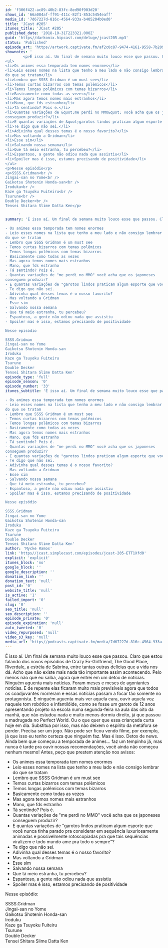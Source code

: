 ```yaml
---
id: 'f306f422-ac89-40b2-83fc-8ed90f903d20'
shows_id: '66a084af-ff91-411c-82f1-853c5454eaff'
media_id: '7d67227d-816c-4564-933a-b405204b0ed0'
title: 'JCast #205'
itunes_title: 'JCast #205'
published_date: '2018-10-31T223321.000Z'
guid: 'https//darkonix.hipcast.com/deluge/jcast205.mp3'
status: 'Published'
episode_art: 'https//artwork.captivate.fm/af2c0c87-9474-4161-9558-7b209686fbf1/1001-itunes-1582314570.jpg'
shownotes: '
        <p>É isso aí. Um final de semana muito louco esse que passou. Claro que estou falando dos novos episódios de Crazy Ex-Girlfriend, The Good Place, Riverdale, a estréia de Sabrina, entre tantas outras delícias que a vida nos dá. Acho que não existe mais nada tão importante assim acontecendo. Pelo menos não que eu saiba, agora que entrei em um detox de notícias. Ninguém aguenta mais notícias. Foram meses e meses de agoniantes notícias. E de repente elas ficaram muito mais previsíveis agora que todos os coadjuvantes morreram e essas notícias passam a focar tão somente no protagonista. E ninguém aguenta mais ver aquela cara, ouvir aquela voz naquele tom robótico e infantilóide, como se fosse um garoto de 12 anos apresentando projeto na escola numa segunda-feira na aula das oito da manhã, que não estudou nada e muito menos dormiu direito, já que passou a madrugada no Perfect World. Ou o que quer que essa criançada curta hoje em dia. Substitua por isso, mas não deixem o espírito da metáfora se perder. Precisa ser um jogo. Não pode ser ficou vendo filme, por exemplo, já que isso eu tenho certeza que ninguém faz. Mas é isso. Detox de news. Ainda bem que começou a temporada de animes... faz um tempinho já, mas nunca é tarde pra ouvir nossas recomendações, você ainda não começou nenhum mesmo! Antes, peço que prestem atenção nos avisos</p>
<ul>
<li>Os animes essa temporada tem nomes enormes</li>
<li>Leio esses nomes na lista que tenho a meu lado e não consigo lembrar<br />
do que se tratam</li>
<li>Lembro que SSSS Gridman é um must see</li>
<li>Temos curtas bizarros com temas polêmicos</li>
<li>Temos longas polêmicos com temas bizarros</li>
<li>Basicamente como todas as vezes</li>
<li>Mas agora temos nomes mais estranhos</li>
<li>Mano, que fds estranho</li>
<li>Tá sentindo? Pois é.</li>
<li>Quantas variações de &quot;me perdi no MMO&quot; você acha que os japoneses<br />
conseguem produzir?</li>
<li>E quantas variações de &quot;garotos lindos praticam algum esporte que você nunca tinha parado pra considerar em sequência luxuriosamente animadas e possivelmente rotoscopiadas pra que tais sequências viralizem e todo mundo ame pra todo o sempre&quot;?</li>
<li>Te digo que não sei.</li>
<li>Adivinha qual desses temas é o nosso favorito?</li>
<li>Mas voltando a Gridman</li>
<li>Esse sim</li>
<li>Salvando nossa semana</li>
<li>Que tá meio estranha, tu percebeu?</li>
<li>Espantoso, a gente não odiou nada que assistiu</li>
<li>Spoiler mas é isso, estamos precisando de positividade</li>
</ul>
<p>Nesse episódio</p>
<p>SSSS.Gridman<br />
Jingai-san no Yome<br />
Gaikotsu Shotenin Honda-san<br />
Iroduku<br />
Kaze ga Tsuyoku Fuiteiru<br />
Tsurune<br />
Double Decker<br />
Tensei Shitara Slime Datta Ken</p>

      '
summary: 'É isso aí. Um final de semana muito louco esse que passou. Claro que estou falando dos novos episódios de Crazy Ex-Girlfriend, The Good Place, Riverdale, a estréia de Sabrina, entre tantas outras delícias que a vida nos dá. Acho que não existe mais nada tão importante assim acontecendo. Pelo menos não que eu saiba, agora que entrei em um detox de notícias. Ninguém aguenta mais notícias. Foram meses e meses de agoniantes notícias. E de repente elas ficaram muito mais previsíveis agora que todos os coadjuvantes morreram e essas notícias passam a focar tão somente no protagonista. E ninguém aguenta mais ver aquela cara, ouvir aquela voz naquele tom robótico e infantilóide, como se fosse um garoto de 12 anos apresentando projeto na escola numa segunda-feira na aula das oito da manhã, que não estudou nada e muito menos dormiu direito, já que passou a madrugada no Perfect World. Ou o que quer que essa criançada curta hoje em dia. Substitua por isso, mas não deixem o espírito da metáfora se perder. Precisa ser um jogo. Não pode ser ficou vendo filme, por exemplo, já que isso eu tenho certeza que ninguém faz. Mas é isso. Detox de news. Ainda bem que começou a temporada de animes... faz um tempinho já, mas nunca é tarde pra ouvir nossas recomendações, você ainda não começou nenhum mesmo! Antes, peço que prestem atenção nos avisos

- Os animes essa temporada tem nomes enormes
- Leio esses nomes na lista que tenho a meu lado e não consigo lembrar 
do que se tratam
- Lembro que SSSS Gridman é um must see
- Temos curtas bizarros com temas polêmicos
- Temos longas polêmicos com temas bizarros
- Basicamente como todas as vezes
- Mas agora temos nomes mais estranhos
- Mano, que fds estranho
- Tá sentindo? Pois é.
- Quantas variações de "me perdi no MMO" você acha que os japoneses 
conseguem produzir?
- E quantas variações de "garotos lindos praticam algum esporte que você nunca tinha parado pra considerar em sequência luxuriosamente animadas e possivelmente rotoscopiadas pra que tais sequências viralizem e todo mundo ame pra todo o sempre"?
- Te digo que não sei.
- Adivinha qual desses temas é o nosso favorito?
- Mas voltando a Gridman
- Esse sim
- Salvando nossa semana
- Que tá meio estranha, tu percebeu?
- Espantoso, a gente não odiou nada que assistiu
- Spoiler mas é isso, estamos precisando de positividade

Nesse episódio

SSSS.Gridman
Jingai-san no Yome
Gaikotsu Shotenin Honda-san
Iroduku
Kaze ga Tsuyoku Fuiteiru
Tsurune
Double Decker
Tensei Shitara Slime Datta Ken'
episode_type: 'full'
episode_season: '0'
episode_number: '33'
itunes_subtitle: 'É isso aí. Um final de semana muito louco esse que passou. Claro que estou falando dos novos episódios de Crazy Ex-Girlfriend, The Good Place, Riverdale, a estréia de Sabrina, entre tantas outras delícias que a vida nos dá. Acho que não existe mais nada tão importante assim acontecendo. Pelo menos não que eu saiba, agora que entrei em um detox de notícias. Ninguém aguenta mais notícias. Foram meses e meses de agoniantes notícias. E de repente elas ficaram muito mais previsíveis agora que todos os coadjuvantes morreram e essas notícias passam a focar tão somente no protagonista. E ninguém aguenta mais ver aquela cara, ouvir aquela voz naquele tom robótico e infantilóide, como se fosse um garoto de 12 anos apresentando projeto na escola numa segunda-feira na aula das oito da manhã, que não estudou nada e muito menos dormiu direito, já que passou a madrugada no Perfect World. Ou o que quer que essa criançada curta hoje em dia. Substitua por isso, mas não deixem o espírito da metáfora se perder. Precisa ser um jogo. Não pode ser ficou vendo filme, por exemplo, já que isso eu tenho certeza que ninguém faz. Mas é isso. Detox de news. Ainda bem que começou a temporada de animes... faz um tempinho já, mas nunca é tarde pra ouvir nossas recomendações, você ainda não começou nenhum mesmo! Antes, peço que prestem atenção nos avisos

- Os animes essa temporada tem nomes enormes
- Leio esses nomes na lista que tenho a meu lado e não consigo lembrar 
do que se tratam
- Lembro que SSSS Gridman é um must see
- Temos curtas bizarros com temas polêmicos
- Temos longas polêmicos com temas bizarros
- Basicamente como todas as vezes
- Mas agora temos nomes mais estranhos
- Mano, que fds estranho
- Tá sentindo? Pois é.
- Quantas variações de "me perdi no MMO" você acha que os japoneses 
conseguem produzir?
- E quantas variações de "garotos lindos praticam algum esporte que você nunca tinha parado pra considerar em sequência luxuriosamente animadas e possivelmente rotoscopiadas pra que tais sequências viralizem e todo mundo ame pra todo o sempre"?
- Te digo que não sei.
- Adivinha qual desses temas é o nosso favorito?
- Mas voltando a Gridman
- Esse sim
- Salvando nossa semana
- Que tá meio estranha, tu percebeu?
- Espantoso, a gente não odiou nada que assistiu
- Spoiler mas é isso, estamos precisando de positividade

Nesse episódio

SSSS.Gridman
Jingai-san no Yome
Gaikotsu Shotenin Honda-san
Iroduku
Kaze ga Tsuyoku Fuiteiru
Tsurune
Double Decker
Tensei Shitara Slime Datta Ken'
author: 'Mycke Ramos'
link: 'https//jcast.simplecast.com/episodes/jcast-205-ETT1Xfd0'
explicit: 'explicit'
itunes_block: 'no'
google_block: ''
google_description: ''
donation_link: ''
donation_text: 'null'
post_id: '0'
website_title: 'null'
is_active: '1'
failed_import: '0'
slug: '0'
seo_title: 'null'
seo_description: ''
episode_private: '0'
episode_expiration: 'null'
auto_tweeted: '0'
video_repurposed: 'null'
video_s3_key: 'null'
media_url: 'https//podcasts.captivate.fm/media/7d67227d-816c-4564-933a-b405204b0ed0/jcast205_tc.mp3'
---
```

É isso aí. Um final de semana muito louco esse que passou. Claro que estou falando dos novos episódios de Crazy Ex-Girlfriend, The Good Place, Riverdale, a estréia de Sabrina, entre tantas outras delícias que a vida nos dá. Acho que não existe mais nada tão importante assim acontecendo. Pelo menos não que eu saiba, agora que entrei em um detox de notícias. Ninguém aguenta mais notícias. Foram meses e meses de agoniantes notícias. E de repente elas ficaram muito mais previsíveis agora que todos os coadjuvantes morreram e essas notícias passam a focar tão somente no protagonista. E ninguém aguenta mais ver aquela cara, ouvir aquela voz naquele tom robótico e infantilóide, como se fosse um garoto de 12 anos apresentando projeto na escola numa segunda-feira na aula das oito da manhã, que não estudou nada e muito menos dormiu direito, já que passou a madrugada no Perfect World. Ou o que quer que essa criançada curta hoje em dia. Substitua por isso, mas não deixem o espírito da metáfora se perder. Precisa ser um jogo. Não pode ser ficou vendo filme, por exemplo, já que isso eu tenho certeza que ninguém faz. Mas é isso. Detox de news. Ainda bem que começou a temporada de animes... faz um tempinho já, mas nunca é tarde pra ouvir nossas recomendações, você ainda não começou nenhum mesmo! Antes, peço que prestem atenção nos avisos:

*   Os animes essa temporada tem nomes enormes
*   Leio esses nomes na lista que tenho a meu lado e não consigo lembrar  
    do que se tratam
*   Lembro que SSSS Gridman é um must see
*   Temos curtas bizarros com temas polêmicos
*   Temos longas polêmicos com temas bizarros
*   Basicamente como todas as vezes
*   Mas agora temos nomes mais estranhos
*   Mano, que fds estranho
*   Tá sentindo? Pois é.
*   Quantas variações de "me perdi no MMO" você acha que os japoneses  
    conseguem produzir?
*   E quantas variações de "garotos lindos praticam algum esporte que você nunca tinha parado pra considerar em sequência luxuriosamente animadas e possivelmente rotoscopiadas pra que tais sequências viralizem e todo mundo ame pra todo o sempre"?
*   Te digo que não sei.
*   Adivinha qual desses temas é o nosso favorito?
*   Mas voltando a Gridman
*   Esse sim
*   Salvando nossa semana
*   Que tá meio estranha, tu percebeu?
*   Espantoso, a gente não odiou nada que assistiu
*   Spoiler mas é isso, estamos precisando de positividade

Nesse episódio:

SSSS.Gridman  
Jingai-san no Yome  
Gaikotsu Shotenin Honda-san  
Iroduku  
Kaze ga Tsuyoku Fuiteiru  
Tsurune  
Double Decker  
Tensei Shitara Slime Datta Ken